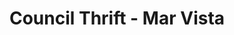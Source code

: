 ---
title: "Council Thrift - Mar Vista"
url: /los-angeles/council-thrift-mar-vista/
shop: charity
---